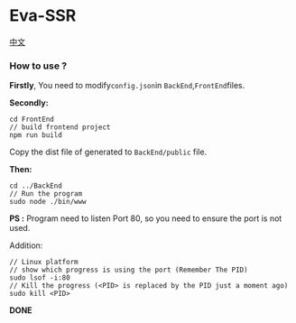 # Eva-SSR

[中文](README_ZH.md)

### How to use ?

**Firstly**, You need to modify`config.json`in `BackEnd`,`FrontEnd`files.

**Secondly:**

```shell
cd FrontEnd
// build frontend project
npm run build
```

Copy the dist file of generated to `BackEnd/public` file.

**Then:**

```shell
cd ../BackEnd
// Run the program
sudo node ./bin/www
```

**PS :** Program need to listen Port 80, so you need to ensure the port is not used.

Addition:

```shell
// Linux platform
// show which progress is using the port (Remember The PID)
sudo lsof -i:80
// Kill the progress (<PID> is replaced by the PID just a moment ago)
sudo kill <PID>
```



**DONE**